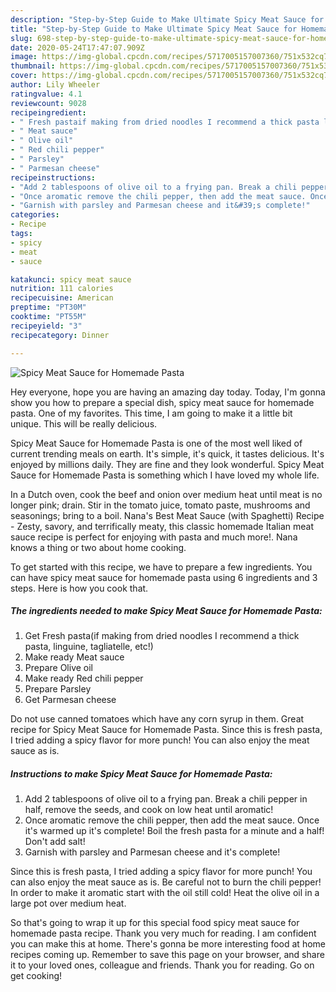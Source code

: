 ```yaml
---
description: "Step-by-Step Guide to Make Ultimate Spicy Meat Sauce for Homemade Pasta"
title: "Step-by-Step Guide to Make Ultimate Spicy Meat Sauce for Homemade Pasta"
slug: 698-step-by-step-guide-to-make-ultimate-spicy-meat-sauce-for-homemade-pasta
date: 2020-05-24T17:47:07.909Z
image: https://img-global.cpcdn.com/recipes/5717005157007360/751x532cq70/spicy-meat-sauce-for-homemade-pasta-recipe-main-photo.jpg
thumbnail: https://img-global.cpcdn.com/recipes/5717005157007360/751x532cq70/spicy-meat-sauce-for-homemade-pasta-recipe-main-photo.jpg
cover: https://img-global.cpcdn.com/recipes/5717005157007360/751x532cq70/spicy-meat-sauce-for-homemade-pasta-recipe-main-photo.jpg
author: Lily Wheeler
ratingvalue: 4.1
reviewcount: 9028
recipeingredient:
- " Fresh pastaif making from dried noodles I recommend a thick pasta linguine tagliatelle etc"
- " Meat sauce"
- " Olive oil"
- " Red chili pepper"
- " Parsley"
- " Parmesan cheese"
recipeinstructions:
- "Add 2 tablespoons of olive oil to a frying pan. Break a chili pepper in half, remove the seeds, and cook on low heat until aromatic!"
- "Once aromatic remove the chili pepper, then add the meat sauce. Once it&#39;s warmed up it&#39;s complete! Boil the fresh pasta for a minute and a half! Don&#39;t add salt!"
- "Garnish with parsley and Parmesan cheese and it&#39;s complete!"
categories:
- Recipe
tags:
- spicy
- meat
- sauce

katakunci: spicy meat sauce 
nutrition: 111 calories
recipecuisine: American
preptime: "PT30M"
cooktime: "PT55M"
recipeyield: "3"
recipecategory: Dinner

---
```



![Spicy Meat Sauce for Homemade Pasta](https://img-global.cpcdn.com/recipes/5717005157007360/751x532cq70/spicy-meat-sauce-for-homemade-pasta-recipe-main-photo.jpg)

Hey everyone, hope you are having an amazing day today. Today, I'm gonna show you how to prepare a special dish, spicy meat sauce for homemade pasta. One of my favorites. This time, I am going to make it a little bit unique. This will be really delicious.

Spicy Meat Sauce for Homemade Pasta is one of the most well liked of current trending meals on earth. It's simple, it's quick, it tastes delicious. It's enjoyed by millions daily. They are fine and they look wonderful. Spicy Meat Sauce for Homemade Pasta is something which I have loved my whole life.

In a Dutch oven, cook the beef and onion over medium heat until meat is no longer pink; drain. Stir in the tomato juice, tomato paste, mushrooms and seasonings; bring to a boil. Nana&#39;s Best Meat Sauce (with Spaghetti) Recipe - Zesty, savory, and terrifically meaty, this classic homemade Italian meat sauce recipe is perfect for enjoying with pasta and much more!. Nana knows a thing or two about home cooking.


To get started with this recipe, we have to prepare a few ingredients. You can have spicy meat sauce for homemade pasta using 6 ingredients and 3 steps. Here is how you cook that.

<!--inarticleads1-->

##### The ingredients needed to make Spicy Meat Sauce for Homemade Pasta:

1. Get  Fresh pasta(if making from dried noodles I recommend a thick pasta, linguine, tagliatelle, etc!)
1. Make ready  Meat sauce
1. Prepare  Olive oil
1. Make ready  Red chili pepper
1. Prepare  Parsley
1. Get  Parmesan cheese


Do not use canned tomatoes which have any corn syrup in them. Great recipe for Spicy Meat Sauce for Homemade Pasta. Since this is fresh pasta, I tried adding a spicy flavor for more punch! You can also enjoy the meat sauce as is. 

<!--inarticleads2-->

##### Instructions to make Spicy Meat Sauce for Homemade Pasta:

1. Add 2 tablespoons of olive oil to a frying pan. Break a chili pepper in half, remove the seeds, and cook on low heat until aromatic!
1. Once aromatic remove the chili pepper, then add the meat sauce. Once it&#39;s warmed up it&#39;s complete! Boil the fresh pasta for a minute and a half! Don&#39;t add salt!
1. Garnish with parsley and Parmesan cheese and it&#39;s complete!


Since this is fresh pasta, I tried adding a spicy flavor for more punch! You can also enjoy the meat sauce as is. Be careful not to burn the chili pepper! In order to make it aromatic start with the oil still cold! Heat the olive oil in a large pot over medium heat. 

So that's going to wrap it up for this special food spicy meat sauce for homemade pasta recipe. Thank you very much for reading. I am confident you can make this at home. There's gonna be more interesting food at home recipes coming up. Remember to save this page on your browser, and share it to your loved ones, colleague and friends. Thank you for reading. Go on get cooking!
